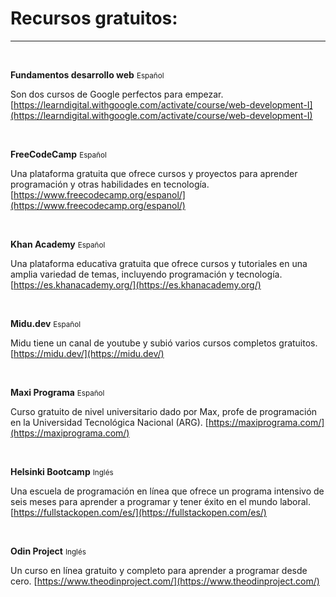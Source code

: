 # Recursos gratuitos:

<hr>
<br>

**Fundamentos desarrollo web** <small>Español</small>

Son dos cursos de Google perfectos para empezar. [https://learndigital.withgoogle.com/activate/course/web-development-I](https://learndigital.withgoogle.com/activate/course/web-development-I)

<br>

**FreeCodeCamp** <small>Español</small>

Una plataforma gratuita que ofrece cursos y proyectos para aprender programación y otras habilidades en tecnología. [https://www.freecodecamp.org/espanol/](https://www.freecodecamp.org/espanol/)

<br>

**Khan Academy** <small>Español</small>

Una plataforma educativa gratuita que ofrece cursos y tutoriales en una amplia variedad de temas, incluyendo programación y tecnología. [https://es.khanacademy.org/](https://es.khanacademy.org/)

<br>

**Midu.dev** <small>Español</small>

Midu tiene un canal de youtube y subió varios cursos completos gratuitos.
[https://midu.dev/](https://midu.dev/)

<br>

**Maxi Programa** <small>Español</small>

Curso gratuito de nivel universitario dado por Max, profe de programación en la Universidad Tecnológica Nacional (ARG). [https://maxiprograma.com/](https://maxiprograma.com/)

<br>

**Helsinki Bootcamp** <small>Inglés</small>

Una escuela de programación en línea que ofrece un programa intensivo de seis meses para aprender a programar y tener éxito en el mundo laboral. [https://fullstackopen.com/es/](https://fullstackopen.com/es/)

<br>

**Odin Project** <small>Inglés</small>

Un curso en línea gratuito y completo para aprender a programar desde cero. [https://www.theodinproject.com/](https://www.theodinproject.com/)

